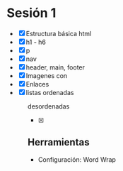 # Sesión 1
- [x] Estructura básica html
- [x] h1 - h6
- [x] p
- [x] nav
- [x] header, main, footer
- [x] Imagenes con <img>
- [x] Enlaces <a>
- [x] listas ordenadas <ol> desordenadas <ul>
- [x] 



## Herramientas
- Configuración: Word Wrap